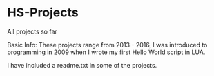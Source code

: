 # HS-Projects
All projects so far


Basic Info:
These projects range from 2013 - 2016, I was introduced to programming in 2009 when I wrote my first Hello World script in LUA.

I have included a readme.txt in some of the projects.
